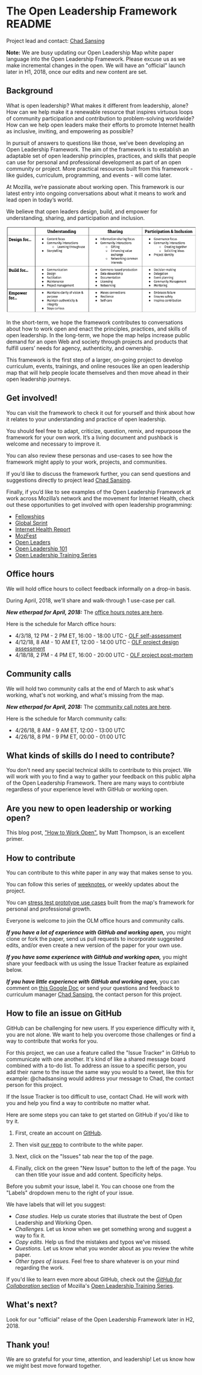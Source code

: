 # The Open Leadership Framework README

Project lead and contact: [Chad Sansing](mailto:chad@mozillafoundation.org)

**Note:** We are busy updating our Open Leadership Map white paper language into the Open Leadership Framework. Please excuse us as we make incremental changes in the open. We will have an "official" launch later in H1, 2018, once our edits and new content are set.  

## Background

What is open leadership? What makes it different from leadership, alone? How can we help make it a renewable resource that inspires virtuous loops of community participation and contribution to problem-solving worldwide? How can we help open leaders make their efforts to promote Internet health 
as inclusive, inviting, and empowering as possible?

In pursuit of answers to questions like those, we’ve been developing an Open Leadership Framework. The aim of the framework is to establish an adaptable set of open leadership principles, practices, and skills that people can use for personal and professional development as part of an open community or project. More practical resources built from this framework -  like guides, curriculum, programming, and events - will come later. 

At Mozilla, we’re passionate about working open. This framework is our latest entry into ongoing conversations about what it means to work and lead open in today’s world.

We believe that open leaders design, build, and empower for understanding, sharing, and participation and inclusion.

![A table showing the skills of open leadership grouped by principle and practice](images/olf-framework-bw.png)

In the short-term, we hope the framework contributes to conversations about how to work open and enact the principles, practices, and skills of open leadership. In the long-term, we hope the map helps increase public demand for an open Web and society through projects and products that fulfill users’ needs for agency, authenticity, and ownership.

This framework is the first step of a larger, on-going project to develop curriculum, events, trainings, and online resouces like an open leadership map that will help people locate themselves and then move ahead in their open leadership journeys.

## Get involved!

You can visit the framework to check it out for yourself and think about how it relates to your understanding and practice of open leadership.

You should feel free to adapt, criticize, question, remix, and repurpose the framework for your own work. It’s a living document and pushback is welcome and necessary to improve it.

You can also review these personas and use-cases to see how the framework might apply to your work, projects, and communities.

If you’d like to discuss the framework further, you can send questions and suggestions directly to project lead [Chad Sansing](mailto:chad@mozillafoundation.org).

Finally, if you’d like to see examples of the Open Leadership Framework at work across Mozilla’s network and the movement for Internet Health, check out these opportunities to get involved with open leadership programming:

- [Fellowships](https://foundation.mozilla.org/opportunity/fellowships/)
- [Global Sprint](https://mozilla.github.io/global-sprint/)
- [Internet Health Report](https://internethealthreport.org/)
- [MozFest](https://mozillafestival.org/)
- [Open Leaders](https://mozilla.github.io/leadership-training/)
- [Open Leadership 101](https://mozilla.teachable.com/p/open-leadership-101)
- [Open Leadership Training Series](https://mzl.la/open-leadership)

## Office hours

We will hold office hours to collect feedback informally on a drop-in basis.

During April, 2018, we'll share and walk-through 1 use-case per call.

***New etherpad for April, 2018:*** The [office hours notes are here](https://public.etherpad-mozilla.org/p/olf-office-hours).

Here is the schedule for March office hours:

- 4/3/18, 12 PM - 2 PM ET, 16:00 - 18:00 UTC - [OLF self-assessment](https://github.com/mozilla/open-leadership-framework/blob/master/use-cases/olf-self-assessment.pdf)
- 4/12/18, 8 AM - 10 AM ET, 12:00 - 14:00 UTC - [OLF project design assessment](https://github.com/mozilla/open-leadership-framework/blob/master/use-cases/olf-project-design-assessment.pdf)
- 4/18/18, 2 PM - 4 PM ET, 16:00 - 20:00 UTC - [OLF project post-mortem](https://github.com/mozilla/open-leadership-framework/blob/master/use-cases/olf-project-post-mortem.pdf)

## Community calls

We will hold two community calls at the end of March to ask what's working, what's not working, and what's missing from the map.

***New etherpad for April, 2018:*** The [community call notes are here](https://public.etherpad-mozilla.org/p/olf-community-call).

Here is the schedule for March community calls:

- 4/26/18, 8 AM - 9 AM ET, 12:00 - 13:00 UTC
- 4/26/18, 8 PM - 9 PM ET, 00:00 - 01:00 UTC

## What kinds of skills do I need to contribute?

You don't need any special technical skills to contribute to this project. We will work with you to find a way to gather your feedback on this public alpha of the Open Leadership Framework. There are many ways to contrbiute regardless of your experience level with GitHub or working open.

## Are you new to open leadership or working open?

This blog post, ["How to Work Open"](https://openmatt.org/2011/04/06/how-to-work-open/), by Matt Thompson, is an excellent primer.

## How to contribute

You can contribute to this white paper in any way that makes sense to you.

You can follow this series of [weeknotes](https://medium.com/@chadsansing/open-leadership-map-weeknote-1-4f0c4b1b7798), or weekly updates about the project.

You can [stress test prototype use cases](https://medium.com/@chadsansing/testing-open-leadership-map-use-cases-dd8f41ccc8b0) built from the map's framework for personal and professional growth.

Everyone is welcome to join the OLM office hours and community calls.

***If you have a lot of experience with GitHub and working open,*** you might clone or fork the paper, send us pull requests to incorporate suggested edits, and/or even create a new version of the paper for your own use.

***If you have some experience with GitHub and working open,*** you might share your feedback with us using the Issue Tracker feature as explained below.

***If you have little experience with GitHub and working open,*** you can comment on [this Google Doc](https://docs.google.com/document/d/1CxQeaZW4fckRqmPeHn9SGSnY6f2cJX5bONEJYbhVTk0/edit#heading=h.daj7ikbuxrpq) or send your questions and feedback to curriculum manager [Chad Sansing](mailto:chad@mozillafoundation.org), the contact person for this project.


## How to file an issue on GitHub

GitHub can be challenging for new users. If you experience difficulty with it, you are not alone. We want to help you overcome those challenges or find a way to contribute that works for you.

For this project, we can use a feature called the "Issue Tracker" in GitHub to communicate with one another. It's kind of like a shared message board combined with a to-do list. To address an issue to a specific person, you add their name to the issue the same way you would to a tweet, like this for example: @chadsansing would address your message to Chad, the contact person for this project.

If the Issue Tracker is too difficult to use, contact Chad. He will work with you and help you find a way to contribute no matter what.

Here are some steps you can take to get started on GitHub if you'd like to try it.

1. First, create an account on [GitHub](https://github.com).

2. Then visit [our repo](https://github.com/mozilla/open-leadership-framework) to contribute to the white paper.

3. Next, click on the "Issues" tab near the top of the page.

4. Finally, click on the green "New Issue" button to the left of the page. You can then title your issue and add content. Specificity helps.

Before you submit your issue, label it. You can choose one from the "Labels" dropdown menu to the right of your issue.

We have labels that will let you suggest:

- *Case studies.* Help us curate stories that illustrate the best of Open Leadership and Working Open.
- *Challenges.* Let us know when we get something wrong and suggest a way to fix it.
- *Copy edits.* Help us find the mistakes and typos we've missed.
- *Questions.* Let us know what you wonder about as you review the white paper.
- *Other types of issues.* Feel free to share whatever is on your mind regarding the work.

If you'd like to learn even more about GitHub, check out the [*GitHub for Collaboration* section](https://mozilla.github.io/open-leadership-training-series/articles/github-for-collaboration/) of Mozilla's [Open Leadership Training Series](https://mozilla.github.io/open-leadership-training-series/articles/github-for-collaboration/).

## What's next?

Look for our "official" relase of the Open Leadership Framework later in H2, 2018.

## Thank you! 

We are so grateful for your time, attention, and leadership! Let us know how we might best move forward together.
